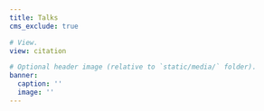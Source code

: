 ```yaml
---
title: Talks
cms_exclude: true

# View.
view: citation

# Optional header image (relative to `static/media/` folder).
banner:
  caption: ''
  image: ''
---
```


